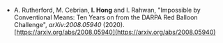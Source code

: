 * A. Rutherford, M. Cebrian, **I. Hong** and I. Rahwan, "Impossible by Conventional Means: Ten Years on from the DARPA Red Balloon Challenge", *arXiv:2008.05940* (2020). [https://arxiv.org/abs/2008.05940](https://arxiv.org/abs/2008.05940)
